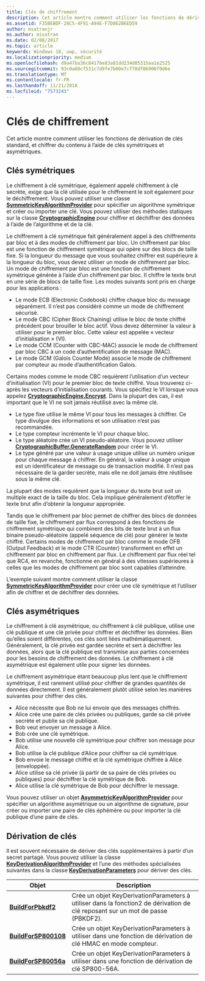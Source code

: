 ```yaml
---
title: Clés de chiffrement
description: Cet article montre comment utiliser les fonctions de dérivation de clés standard, et chiffrer du contenu à l’aide de clés symétriques et asymétriques.
ms.assetid: F35BEBDF-28C5-4F91-A94E-F7D862B6ED59
author: msatranjr
ms.author: misatran
ms.date: 02/08/2017
ms.topic: article
keywords: Windows 10, uwp, sécurité
ms.localizationpriority: medium
ms.openlocfilehash: d9a47ba36c84176e83a81dd234d05315aa1e2525
ms.sourcegitcommit: 93c0a60cf531c7d9fe7b00e7cf78df86906f9d6e
ms.translationtype: MT
ms.contentlocale: fr-FR
ms.lasthandoff: 11/21/2018
ms.locfileid: "7573243"
---
```

# <a name="cryptographic-keys"></a>Clés de chiffrement




Cet article montre comment utiliser les fonctions de dérivation de clés standard, et chiffrer du contenu à l’aide de clés symétriques et asymétriques. 

## <a name="symmetric-keys"></a>Clés symétriques


Le chiffrement à clé symétrique, également appelé chiffrement à clé secrète, exige que la clé utilisée pour le chiffrement le soit également pour le déchiffrement. Vous pouvez utiliser une classe [**SymmetricKeyAlgorithmProvider**](https://msdn.microsoft.com/library/windows/apps/br241537) pour spécifier un algorithme symétrique et créer ou importer une clé. Vous pouvez utiliser des méthodes statiques sur la classe [**CryptographicEngine**](https://msdn.microsoft.com/library/windows/apps/br241490) pour chiffrer et déchiffrer des données à l’aide de l’algorithme et de la clé.

Le chiffrement à clé symétrique fait généralement appel à des chiffrements par bloc et à des modes de chiffrement par bloc. Un chiffrement par bloc est une fonction de chiffrement symétrique qui opère sur des blocs de taille fixe. Si la longueur du message que vous souhaitez chiffrer est supérieure à la longueur du bloc, vous devez utiliser un mode de chiffrement par bloc. Un mode de chiffrement par bloc est une fonction de chiffrement symétrique générée à l’aide d’un chiffrement par bloc. Il chiffre le texte brut en une série de blocs de taille fixe. Les modes suivants sont pris en charge pour les applications :

-   Le mode ECB (Electronic Codebook) chiffre chaque bloc du message séparément. Il n’est pas considéré comme un mode de chiffrement sécurisé.
-   Le mode CBC (Cipher Block Chaining) utilise le bloc de texte chiffré précédent pour brouiller le bloc actif. Vous devez déterminer la valeur à utiliser pour le premier bloc. Cette valeur est appelée « vecteur d’initialisation » (VI).
-   Le mode CCM (Counter with CBC-MAC) associe le mode de chiffrement par bloc CBC à un code d’authentification de message (MAC).
-   Le mode GCM (Galois Counter Mode) associe le mode de chiffrement par compteur au mode d’authentification Galois.

Certains modes comme le mode CBC requièrent l’utilisation d’un vecteur d’initialisation (VI) pour le premier bloc de texte chiffré. Vous trouverez ci-après les vecteurs d’initialisation courants. Vous spécifiez le VI lorsque vous appelez [**CryptographicEngine.Encrypt**](https://msdn.microsoft.com/library/windows/apps/br241494). Dans la plupart des cas, il est important que le VI ne soit jamais réutilisé avec la même clé.

-   Le type fixe utilise le même VI pour tous les messages à chiffrer. Ce type divulgue des informations et son utilisation n’est pas recommandée.
-   Le type compteur incrémente le VI pour chaque bloc.
-   Le type aléatoire crée un VI pseudo-aléatoire. Vous pouvez utiliser [**CryptographicBuffer.GenerateRandom**](https://msdn.microsoft.com/library/windows/apps/br241392) pour créer le VI.
-   Le type généré par une valeur à usage unique utilise un numéro unique pour chaque message à chiffrer. En général, la valeur à usage unique est un identificateur de message ou de transaction modifié. Il n’est pas nécessaire de la garder secrète, mais elle ne doit jamais être réutilisée sous la même clé.

La plupart des modes requièrent que la longueur du texte brut soit un multiple exact de la taille du bloc. Cela implique généralement d’étoffer le texte brut afin d’obtenir la longueur appropriée.

Tandis que le chiffrement par bloc permet de chiffrer des blocs de données de taille fixe, le chiffrement par flux correspond à des fonctions de chiffrement symétrique qui combinent des bits de texte brut à un flux binaire pseudo-aléatoire (appelé séquence de clé) pour générer le texte chiffré. Certains modes de chiffrement par bloc comme le mode OFB (Output Feedback) et le mode CTR (Counter) transforment en effet un chiffrement par bloc en chiffrement par flux. Le chiffrement par flux réel tel que RC4, en revanche, fonctionne en général à des vitesses supérieures à celles que les modes de chiffrement par bloc sont capables d’atteindre.

L’exemple suivant montre comment utiliser la classe [**SymmetricKeyAlgorithmProvider**](https://msdn.microsoft.com/library/windows/apps/br241537) pour créer une clé symétrique et l’utiliser afin de chiffrer et de déchiffrer des données.

## <a name="asymmetric-keys"></a>Clés asymétriques


Le chiffrement à clé asymétrique, ou chiffrement à clé publique, utilise une clé publique et une clé privée pour chiffrer et déchiffrer les données. Bien qu’elles soient différentes, ces clés sont liées mathématiquement. Généralement, la clé privée est gardée secrète et sert à déchiffrer les données, alors que la clé publique est transmise aux parties concernées pour les besoins de chiffrement des données. Le chiffrement à clé asymétrique est également utile pour signer les données.

Le chiffrement asymétrique étant beaucoup plus lent que le chiffrement symétrique, il est rarement utilisé pour chiffrer de grandes quantités de données directement. Il est généralement plutôt utilisé selon les manières suivantes pour chiffrer des clés.

-   Alice nécessite que Bob ne lui envoie que des messages chiffrés.
-   Alice crée une paire de clés privées ou publiques, garde sa clé privée secrète et publie sa clé publique.
-   Bob veut envoyer un message à Alice.
-   Bob crée une clé symétrique.
-   Bob utilise une nouvelle clé symétrique pour chiffrer son message pour Alice.
-   Bob utilise la clé publique d’Alice pour chiffrer sa clé symétrique.
-   Bob envoie le message chiffré et la clé symétrique chiffrée à Alice (enveloppée).
-   Alice utilise sa clé privée (à partir de sa paire de clés privées ou publiques) pour déchiffrer la clé symétrique de Bob.
-   Alice utilise la clé symétrique de Bob pour déchiffrer le message.

Vous pouvez utiliser un objet [**AsymmetricKeyAlgorithmProvider**](https://msdn.microsoft.com/library/windows/apps/br241478) pour spécifier un algorithme asymétrique ou un algorithme de signature, pour créer ou importer une paire de clés éphémère ou pour importer la clé publique d’une paire de clés.

## <a name="deriving-keys"></a>Dérivation de clés


Il est souvent nécessaire de dériver des clés supplémentaires à partir d’un secret partagé. Vous pouvez utiliser la classe [**KeyDerivationAlgorithmProvider**](https://msdn.microsoft.com/library/windows/apps/br241518) et l’une des méthodes spécialisées suivantes dans la classe [**KeyDerivationParameters**](https://msdn.microsoft.com/library/windows/apps/br241524) pour dériver des clés.

| Objet                                                                            | Description                                                                                                                                |
|-----------------------------------------------------------------------------------|--------------------------------------------------------------------------------------------------------------------------------------------|
| [**BuildForPbkdf2**](https://msdn.microsoft.com/library/windows/apps/br241525)    | Crée un objet KeyDerivationParameters à utiliser dans la fonction2 de dérivation de clé reposant sur un mot de passe (PBKDF2).                                 |
| [**BuildForSP800108**](https://msdn.microsoft.com/library/windows/apps/br241526)  | Crée un objet KeyDerivationParameters à utiliser dans une fonction de dérivation de clé HMAC en mode compteur. |
| [**BuildForSP80056a**](https://msdn.microsoft.com/library/windows/apps/br241527)  | Crée un objet KeyDerivationParameters à utiliser dans une fonction de dérivation de clé SP800-56A.                                                 |

 
